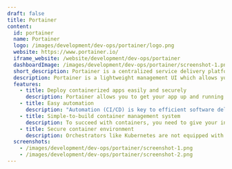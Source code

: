```yaml
---
draft: false
title: Portainer
content:
  id: portainer
  name: Portainer
  logo: /images/development/dev-ops/portainer/logo.png
  website: https://www.portainer.io/
  iframe_website: /website/development/dev-ops/portainer
  dashboardImage: /images/development/dev-ops/portainer/screenshot-1.png
  short_description: Portainer is a centralized service delivery platform for containerized apps.
  description: Portainer is a lightweight management UI which allows you to easily manage your Docker host or Swarm cluster. Portainer is meant to be as simple to deploy as it is to use. It consists of a single container that can run on any Docker engine (Docker for Linux and Docker for Windows are supported).
  features:
    - title: Deploy containerized apps easily and securely
      description: Portainer allows you to get your app up and running in any container-based environment (Docker, Kubernetes. ACI) quickly, easily and securely without first having to learn the platform intricacies.
    - title: Easy automation
      description: "Automation (CI/CD) is key to efficient software delivery, but it can be tricky to get going. Portainer's simple GitOps integration is the perfect place to start."
    - title: Simple-to-build container management system
      description: To succeed with containers, you need to give your internal users secure access to the tools they need. Portainer makes it easy to set up and configure a complete container service delivery engine.
    - title: Secure container environment
      description: Orchestrators like Kubernetes are not equipped with identity and access management by default. Portainer makes it easy to set up and manage centralized identity and access management (including RBAC).
  screenshots:
    - /images/development/dev-ops/portainer/screenshot-1.png
    - /images/development/dev-ops/portainer/screenshot-2.png
---
```

